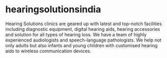 # hearingsolutionsindia
Hearing Solutions clinics are geared up with latest and top-notch facilities including diagnostic equipment, digital hearing aids, hearing accessories and solution for all types of hearing loss. We have a team of highly experienced audiologists and speech-language pathologists. We help not only adults but also infants and young children with customised hearing aids to wireless communication devices. 
